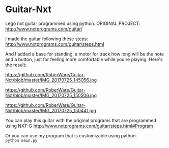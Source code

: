 # Guitar-Nxt
Lego nxt guitar programmed using python.
ORIGINAL PROJECT: http://www.nxtprograms.com/guitar/

I made the guitar following these steps:
http://www.nxtprograms.com/guitar/steps.html

And I added a base for standing, a motor for track how long will be the note and a button, just for feeling more comfortable while you're playing. Here's the result:

https://github.com/RoberWare/Guitar-Nxt/blob/master/IMG_20170725_145056.jpg

https://github.com/RoberWare/Guitar-Nxt/blob/master/IMG_20170725_150506.jpg

https://github.com/RoberWare/Guitar-Nxt/blob/master/IMG_20170725_150441.jpg

You can play this guitar with the original programs that are programmed using NXT-G
http://www.nxtprograms.com/guitar/steps.html#Program

Or you can use my program that is customizable using python.
<code>
python main.py
</code>
